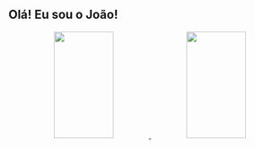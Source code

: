## Olá! Eu sou o João!
<div align="center">
  <a href="https://github.com/joaopnk">
  <img width="46%" height="190em" src="https://github-readme-stats.vercel.app/api?username=joaopnk&show_icons=true&theme=midnight-purple&include_all_commits=true&count_private=true">
  <img width="46%" height="190em" src="https://github-readme-stats.vercel.app/api/top-langs?username=joaopnk&layout=compact&langs_count=7&theme=midnight-purple"/>
</div>
